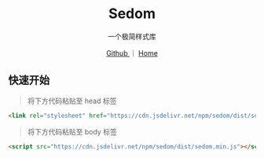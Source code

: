 <h1 align="center">Sedom</h1>

<p align="center">一个极简样式库</p>
<p align="center">
  <a href="https://github.com/fzf404/Sedom"> Github </a> ｜
  <a href="https://sedom.fzf404.art"> Home </a>
</p>

## 快速开始

> 将下方代码粘贴至 head 标签

```html
<link rel="stylesheet" href="https://cdn.jsdelivr.net/npm/sedom/dist/sedom.min.css" />
```

> 将下方代码粘贴至 body 标签

```html
<script src="https://cdn.jsdelivr.net/npm/sedom/dist/sedom.min.js"></script>
```
